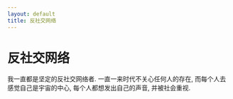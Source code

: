 ```yaml
---
layout: default
title: 反社交网络
---
```


# 反社交网络
我一直都是坚定的反社交网络者. 一直一来时代不关心任何人的存在, 而每个人去感觉自己是宇宙的中心, 每个人都想发出自己的声音, 并被社会重视.
